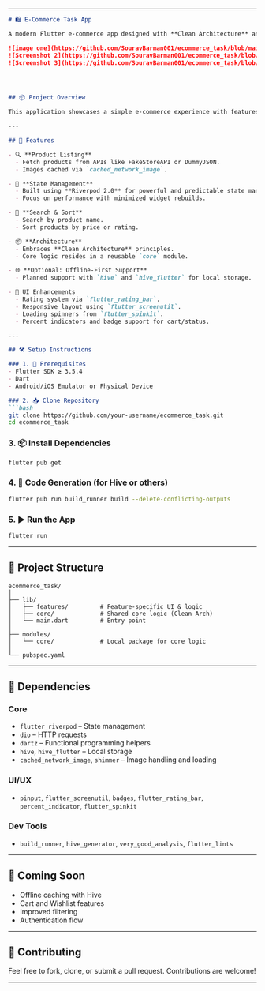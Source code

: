 
---
 
```markdown
# 🛍️ E-Commerce Task App

A modern Flutter e-commerce app designed with **Clean Architecture** and powered by **Riverpod**, **Dio**, and **Hive** (cache memory). This project demonstrates scalable Flutter development using layered architecture and best practices.

![image one](https://github.com/SouravBarman001/ecommerce_task/blob/main/screenshots/one.png)
![Screenshot 2](https://github.com/SouravBarman001/ecommerce_task/blob/main/screenshots/two.png)
![Screenshot 3](https://github.com/SouravBarman001/ecommerce_task/blob/main/screenshots/three.png)




## 📦 Project Overview

This application showcases a simple e-commerce experience with features like product listing, searching, sorting, and state management optimization using Riverpod. Products are fetched from an external API (like FakeStoreAPI), and the UI is polished using  responsive design.

---

## 🚀 Features

- 🔍 **Product Listing**
  - Fetch products from APIs like FakeStoreAPI or DummyJSON.
  - Images cached via `cached_network_image`.

- 🧠 **State Management**
  - Built using **Riverpod 2.0** for powerful and predictable state management.
  - Focus on performance with minimized widget rebuilds.

- 🛒 **Search & Sort**
  - Search by product name.
  - Sort products by price or rating.

- 📦 **Architecture**
  - Embraces **Clean Architecture** principles.
  - Core logic resides in a reusable `core` module.

- 🌐 **Optional: Offline-First Support**
  - Planned support with `hive` and `hive_flutter` for local storage.

- 💅 UI Enhancements
  - Rating system via `flutter_rating_bar`.
  - Responsive layout using `flutter_screenutil`.
  - Loading spinners from `flutter_spinkit`.
  - Percent indicators and badge support for cart/status.

---

## 🛠️ Setup Instructions

### 1. 🚧 Prerequisites
- Flutter SDK ≥ 3.5.4
- Dart
- Android/iOS Emulator or Physical Device

### 2. 📥 Clone Repository
```bash
git clone https://github.com/your-username/ecommerce_task.git
cd ecommerce_task
```

### 3. 📦 Install Dependencies
```bash
flutter pub get
```

### 4. 🧬 Code Generation (for Hive or others)
```bash
flutter pub run build_runner build --delete-conflicting-outputs
```

### 5. ▶️ Run the App
```bash
flutter run
```

---

## 🧱 Project Structure

```text
ecommerce_task/
│
├── lib/
│   ├── features/         # Feature-specific UI & logic
│   ├── core/             # Shared core logic (Clean Arch)
│   └── main.dart         # Entry point
│
├── modules/
│   └── core/             # Local package for core logic
│
└── pubspec.yaml
```

---

## 🔧 Dependencies

### Core
- `flutter_riverpod` – State management
- `dio` – HTTP requests
- `dartz` – Functional programming helpers
- `hive`, `hive_flutter` – Local storage
- `cached_network_image`, `shimmer` – Image handling and loading

### UI/UX
- `pinput`, `flutter_screenutil`, `badges`, `flutter_rating_bar`, `percent_indicator`, `flutter_spinkit`

### Dev Tools
- `build_runner`, `hive_generator`, `very_good_analysis`, `flutter_lints`

---

## 🎯 Coming Soon
- Offline caching with Hive
- Cart and Wishlist features
- Improved filtering
- Authentication flow

---

## 🤝 Contributing

Feel free to fork, clone, or submit a pull request. Contributions are welcome!

---
